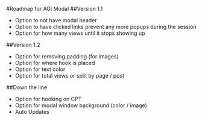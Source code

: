 #Roadmap for AGI Modal
##Version 1.1
* Option to not have modal header
* Option to have clicked links prevent any more popups during the session
* Option for how many views until it stops showing up

##Version 1.2
* Option for removing padding (for images)
* Option for where hook is placed
* Option for text color
* Option for total views or split by page / post

##Down the line
* Option for hooking on CPT
* Option for modal window background (color / image)
* Auto Updates